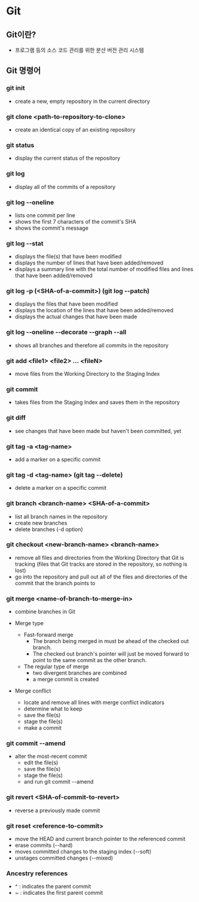 # Git

## Git이란?

- 프로그램 등의 소스 코드 관리를 위한 분산 버전 관리 시스템



## Git 명령어

### git init

- create a new, empty repository in the current directory

### git clone \<path-to-repository-to-clone>

- create an identical copy of an existing repository

### git status

- display the current status of the repository

### git log

- display all of the commits of a repository

### git log --oneline

- lists one commit per line
- shows the first 7 characters of the commit's SHA
- shows the commit's message

### git log --stat

- displays the file(s) that have been modified
- displays the number of lines that have been added/removed
- displays a summary line with the total number of modified files and lines that have been added/removed

### git log -p (\<SHA-of-a-commit>) (git log --patch)

- displays the files that have been modified
- displays the location of the lines that have been added/removed
- displays the actual changes that have been made

### git log --oneline --decorate --graph --all

- shows all branches and therefore all commits in the repository

### git add \<file1> \<file2> … \<fileN>

- move files from the Working Directory to the Staging Index

### git commit

- takes files from the Staging Index and saves them in the repository

### git diff

- see changes that have been made but haven't been committed, yet

### git tag -a \<tag-name>

- add a marker on a specific commit

### git tag -d \<tag-name> (git tag --delete)

- delete a marker on a specific commit

### git branch \<branch-name> \<SHA-of-a-commit>

- list all branch names in the repository
- create new branches
- delete branches (-d option)

### git checkout \<new-branch-name> \<branch-name>

- remove all files and directories from the Working Directory that Git is tracking
(files that Git tracks are stored in the repository, so nothing is lost)
- go into the repository and pull out all of the files and directories of the commit that the branch points to

### git merge \<name-of-branch-to-merge-in>

- combine branches in Git

- Merge type
  - Fast-forward merge 
    - The branch being merged in must be ahead of the checked out branch. 
    - The checked out branch's pointer will just be moved forward to point to the same commit as the other branch.
  - The regular type of merge
    - two divergent branches are combined
    - a merge commit is created

- Merge conflict
  - locate and remove all lines with merge conflict indicators
  - determine what to keep
  - save the file(s)
  - stage the file(s)
  - make a commit

### git commit --amend

- alter the most-recent commit
  - edit the file(s)
  - save the file(s)
  - stage the file(s)
  - and run git commit --amend

### git revert \<SHA-of-commit-to-revert>

- reverse a previously made commit

### git reset \<reference-to-commit>

- move the HEAD and current branch pointer to the referenced commit
- erase commits (--hard)
- moves committed changes to the staging index (--soft)
- unstages committed changes (--mixed)

### Ancestry references

- ^ : indicates the parent commit
- ~ : indicates the first parent commit